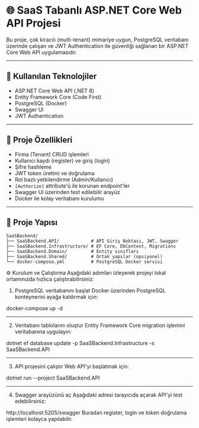 # 🌐 SaaS Tabanlı ASP.NET Core Web API Projesi

Bu proje, çok kiracılı (multi-tenant) mimariye uygun, PostgreSQL veritabanı üzerinde çalışan ve JWT Authentication ile güvenliği sağlanan bir ASP.NET Core Web API uygulamasıdır.

---

## 🚀 Kullanılan Teknolojiler

- ASP.NET Core Web API (.NET 8)
- Entity Framework Core (Code First)
- PostgreSQL (Docker)
- Swagger UI
- JWT Authentication

---

## 🔧 Proje Özellikleri

- Firma (Tenant) CRUD işlemleri
- Kullanıcı kaydı (register) ve giriş (login)
- Şifre hashleme
- JWT token üretimi ve doğrulama
- Rol bazlı yetkilendirme (Admin/Kullanıcı)
- `[Authorize]` attribute'ü ile korunan endpoint'ler
- Swagger UI üzerinden test edilebilir arayüz
- Docker ile kolay veritabanı kurulumu

---

## 📂 Proje Yapısı

```plaintext
SaaSBackend/
├── SaaSBackend.API/            # API Giriş Noktası, JWT, Swagger
├── SaaSBackend.Infrastructure/ # EF Core, DbContext, Migrations
├── SaaSBackend.Domain/         # Entity sınıfları
├── SaaSBackend.Shared/         # Ortak yapılar (opsiyonel)
└── docker-compose.yml          # PostgreSQL Docker servisi
```

⚙️ Kurulum ve Çalıştırma
Aşağıdaki adımları izleyerek projeyi lokal ortamınızda hızlıca çalıştırabilirsiniz:

1. PostgreSQL veritabanını başlat
Docker üzerinden PostgreSQL konteynerini ayağa kaldırmak için:

docker-compose up -d

---

2. Veritabanı tablolarını oluştur
Entity Framework Core migration işlemini veritabanına uygulayın:

dotnet ef database update -p SaaSBackend.Infrastructure -s SaaSBackend.API

---

3. API projesini çalıştır
Web API'yi başlatmak için:

dotnet run --project SaaSBackend.API

---

4. Swagger arayüzünü aç
Aşağıdaki adresi tarayıcıda açarak API'yi test edebilirsiniz:

http://localhost:5205/swagger
Buradan register, login ve token doğrulama işlemleri kolayca yapılabilir.
